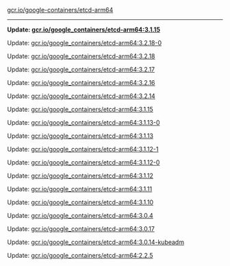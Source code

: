 [gcr.io/google-containers/etcd-arm64](https://hub.docker.com/r/cruse/etcd-arm64/tags/) 

----
**Update: [gcr.io/google_containers/etcd-arm64:3.1.15](https://hub.docker.com/r/cruse/etcd-arm64/tags/)**

Update: [gcr.io/google_containers/etcd-arm64:3.2.18-0](https://hub.docker.com/r/cruse/etcd-arm64/tags/)

Update: [gcr.io/google_containers/etcd-arm64:3.2.18](https://hub.docker.com/r/cruse/etcd-arm64/tags/)

Update: [gcr.io/google_containers/etcd-arm64:3.2.17](https://hub.docker.com/r/cruse/etcd-arm64/tags/)

Update: [gcr.io/google_containers/etcd-arm64:3.2.16](https://hub.docker.com/r/cruse/etcd-arm64/tags/)

Update: [gcr.io/google_containers/etcd-arm64:3.2.14](https://hub.docker.com/r/cruse/etcd-arm64/tags/)

Update: [gcr.io/google_containers/etcd-arm64:3.1.15](https://hub.docker.com/r/cruse/etcd-arm64/tags/)

Update: [gcr.io/google_containers/etcd-arm64:3.1.13-0](https://hub.docker.com/r/cruse/etcd-arm64/tags/)

Update: [gcr.io/google_containers/etcd-arm64:3.1.13](https://hub.docker.com/r/cruse/etcd-arm64/tags/)

Update: [gcr.io/google_containers/etcd-arm64:3.1.12-1](https://hub.docker.com/r/cruse/etcd-arm64/tags/)

Update: [gcr.io/google_containers/etcd-arm64:3.1.12-0](https://hub.docker.com/r/cruse/etcd-arm64/tags/)

Update: [gcr.io/google_containers/etcd-arm64:3.1.12](https://hub.docker.com/r/cruse/etcd-arm64/tags/)

Update: [gcr.io/google_containers/etcd-arm64:3.1.11](https://hub.docker.com/r/cruse/etcd-arm64/tags/)

Update: [gcr.io/google_containers/etcd-arm64:3.1.10](https://hub.docker.com/r/cruse/etcd-arm64/tags/)

Update: [gcr.io/google_containers/etcd-arm64:3.0.4](https://hub.docker.com/r/cruse/etcd-arm64/tags/)

Update: [gcr.io/google_containers/etcd-arm64:3.0.17](https://hub.docker.com/r/cruse/etcd-arm64/tags/)

Update: [gcr.io/google_containers/etcd-arm64:3.0.14-kubeadm](https://hub.docker.com/r/cruse/etcd-arm64/tags/)

Update: [gcr.io/google_containers/etcd-arm64:2.2.5](https://hub.docker.com/r/cruse/etcd-arm64/tags/)

